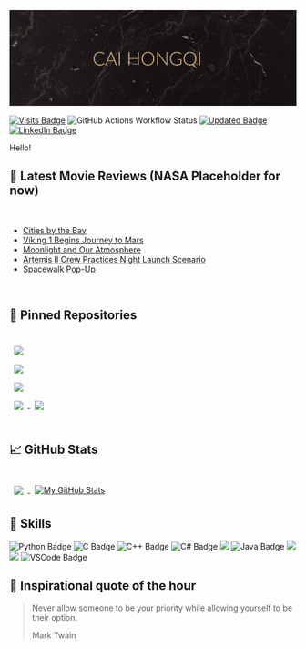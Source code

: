 [![Hongqi's GitHub Banner](./assets/mainBanner.png)](https://google.com)

[![Visits Badge](https://badges.pufler.dev/visits/SharpWoofer/SharpWoofer)](https://badges.pufler.dev)
![GitHub Actions Workflow Status](https://img.shields.io/github/actions/workflow/status/SharpWoofer/SharpWoofer/blog-post-workflow.yml?style=flat)
[![Updated Badge](https://badges.pufler.dev/updated/SharpWoofer/SharpWoofer)](https://badges.pufler.dev)
[![LinkedIn Badge](https://img.shields.io/badge/LinkedIn-Profile-informational?style=flat&logo=linkedin&logoColor=white&color=0D76A8)](https://www.linkedin.com/in/hongqicai/)


Hello!

## 📝 Latest Movie Reviews (NASA Placeholder for now)

<br>

<!-- BLOG-POST-LIST:START -->
- [Cities by the Bay](https://www.nasa.gov/image-detail/iss073e0420568/)
- [Viking 1 Begins Journey to Mars](https://www.nasa.gov/image-detail/4940404265-47186ca7a3-o/)
- [Moonlight and Our Atmosphere](https://www.nasa.gov/image-detail/iss072e978997/)
- [Artemis II Crew Practices Night Launch Scenario](https://www.nasa.gov/image-detail/afs-9-101/)
- [Spacewalk Pop-Up](https://www.nasa.gov/image-detail/max/)
<!-- BLOG-POST-LIST:END -->

<br> 

## 📌 Pinned Repositories

<br>

<a href="https://github.com/SharpWoofer/WhatIF-">
  <img align="center" style="margin:0.5rem" src="https://github-readme-stats.vercel.app/api/pin/?username=SharpWoofer&repo=WhatIF-&title_color=ffffff&text_color=c9cacc&icon_color=4AB197&bg_color=1A2B34" />
</a>

<br>

<a href="https://github.com/SharpWoofer/CAMs-Project">
  <img align="center" style="margin:0.5rem" src="https://github-readme-stats.vercel.app/api/pin/?username=SharpWoofer&repo=CAMs-Project&title_color=ffffff&text_color=c9cacc&icon_color=4AB197&bg_color=1A2B34" />
</a>

<br>

<a href="https://github.com/SharpWoofer/TikTok-IM">
  <img align="center" style="margin:0.5rem" src="https://github-readme-stats.vercel.app/api/pin/?username=SharpWoofer&repo=TikTok-IM&title_color=ffffff&text_color=c9cacc&icon_color=4AB197&bg_color=1A2B34" />
</a>

<br>

<a href="https://github.com/SharpWoofer/spotify-song-popularity">
  <img align="center" style="margin:0.5rem" src="https://github-readme-stats.vercel.app/api/pin/?username=SharpWoofer&repo=spotify-song-popularity&title_color=ffffff&text_color=c9cacc&icon_color=4AB197&bg_color=1A2B34" />
</a>

<a href="https://github.com/SharpWoofer/Whatsapp-RSVP">
  <img align="center" style="margin:0.5rem" src="https://github-readme-stats.vercel.app/api/pin/?username=SharpWoofer&repo=Whatsapp-RSVP&title_color=ffffff&text_color=c9cacc&icon_color=4AB197&bg_color=1A2B34" />
</a>

<br>
<br>

## &#x1f4c8; GitHub Stats

<br>

<a href="https://github.com/SharpWoofer">
  <img align="center" style="margin:0.5rem" src="https://github-readme-stats.vercel.app/api/top-langs/?username=SharpWoofer&hide=html,css&title_color=ffffff&text_color=c9cacc&icon_color=4AB197&bg_color=1A2B34" />
</a>

<a href="https://github.com/SharpWoofer">
  <img align="center" style="margin:0.5rem" src="https://github-readme-stats.vercel.app/api?username=SharpWoofer&show_icons=true&line_height=27&count_private=true&title_color=ffffff&text_color=c9cacc&icon_color=4AB097&bg_color=1A2B34" alt="My GitHub Stats" />
</a>

<br>

## 💼 Skills

![Python Badge](https://img.shields.io/badge/Code-Python-informational?style=flat&logo=python&logoColor=White&labelColor=White&color=4AB197)
![C Badge](https://img.shields.io/badge/Code-C-informational?style=flat&logo=C&labelColor=White&color=4AB197)
![C++ Badge](https://img.shields.io/badge/Code-C%2B%2B-informational?style=flat&logo=cplusplus&labelColor=White&color=4AB197)
![C# Badge](https://img.shields.io/badge/Code-C%23-informational?style=flat&logo=csharp&labelColor=White&color=4AB197)
![](https://img.shields.io/badge/Code-.NET-informational?style=flat&logo=.net&logoColor=white&color=4AB197)
![Java Badge](https://img.shields.io/badge/Code-Java-informational?style=flat&logo=Java&logoColor=white&color=4AB197)
![](https://img.shields.io/badge/Code-JavaScript-informational?style=flat&logo=JavaScript&logoColor=white&color=4AB197)
![](https://img.shields.io/badge/Tools-GitHub-informational?style=flat&logo=GitHub&logoColor=white&color=4AB197)
![VSCode Badge](https://img.shields.io/badge/IDE-VSCode-informational?style=flat&logo=visualstudiocode&logoColor=White&labelColor=White&color=4AB197)


## 📣 Inspirational quote of the hour

> Never allow someone to be your priority while allowing yourself to be their option.
>
> <p>Mark Twain</p>
